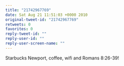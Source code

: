```yaml
---
title: "21742967769"
date: Sat Aug 21 11:51:03 +0000 2010
original-tweet-id: "21742967769"
retweets: 0
favorites: 0
reply-tweet-id: ""
reply-user-id: ""
reply-user-screen-name: ""
---
```

Starbucks Newport, coffee, wifi and Romans 8:26-39!
